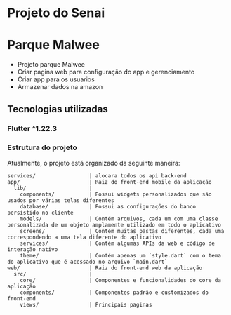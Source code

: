 # Projeto do Senai
# Parque Malwee

- Projeto parque Malwee
- Criar pagina web para configuração do app e gerenciamento
- Criar app para os usuarios
- Armazenar dados na amazon

## Tecnologias utilizadas
### Flutter ^1.22.3

### Estrutura do projeto

Atualmente, o projeto está organizado da seguinte maneira:

    services/                 | alocara todos os api back-end
    app/                      | Raiz do front-end mobile da aplicação
      lib/                    |
        components/           | Possui widgets personalizados que são usados ​​por várias telas diferentes
        database/             | Possui as configurações do banco persistido no cliente
        models/               | Contém arquivos, cada um com uma classe personalizada de um objeto amplamente utilizado em todo o aplicativo
        screens/              | Contém muitas pastas diferentes, cada uma correspondendo a uma tela diferente do aplicativo
        services/             | Contém algumas APIs da web e código de interação nativo
        theme/                | Contém apenas um `style.dart` com o tema do aplicativo que é acessado no arquivo `main.dart`
    web/                      | Raiz do front-end web da aplicação
      src/                    |
        core/                 | Componentes e funcionalidades do core da aplicação
        components/           | Componentes padrão e customizados do front-end
        views/                | Principais paginas